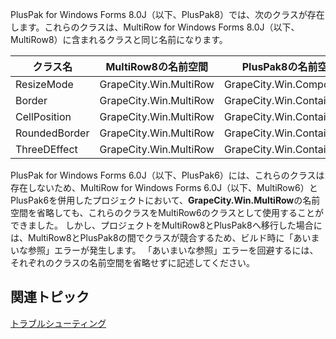 PlusPak for Windows Forms 8.0J（以下、PlusPak8）では、次のクラスが存在します。これらのクラスは、MultiRow for Windows Forms 8.0J（以下、MultiRow8）に含まれるクラスと同じ名前になります。

| クラス名 | MultiRow8の名前空間 | PlusPak8の名前空間 |
| ---- | -------------- | ------------- |
| ResizeMode | GrapeCity.Win.MultiRow | GrapeCity.Win.Components |
| Border | GrapeCity.Win.MultiRow | GrapeCity.Win.Containers |
| CellPosition | GrapeCity.Win.MultiRow | GrapeCity.Win.Containers |
| RoundedBorder | GrapeCity.Win.MultiRow | GrapeCity.Win.Containers |
| ThreeDEffect | GrapeCity.Win.MultiRow | GrapeCity.Win.Containers |
PlusPak for Windows Forms 6.0J（以下、PlusPak6）には、これらのクラスは存在しないため、MultiRow for Windows Forms 6.0J（以下、MultiRow6）とPlusPak6を併用したプロジェクトにおいて、**GrapeCity.Win.MultiRow**の名前空間を省略しても、これらのクラスをMultiRow6のクラスとして使用することができました。
しかし、プロジェクトをMultiRow8とPlusPak8へ移行した場合には、MultiRow8とPlusPak8の間でクラスが競合するため、ビルド時に「あいまいな参照」エラーが発生します。
「あいまいな参照」エラーを回避するには、それぞれのクラスの名前空間を省略せずに記述してください。

## 関連トピック

[トラブルシューティング](gcdocsite__documentlink?toc-item-id=bc257039-b6b1-4130-b079-bb9fa2c116bd)